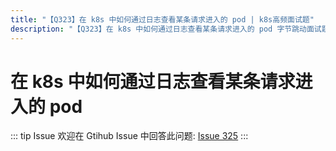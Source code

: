 ```yaml
---
title: "【Q323】在 k8s 中如何通过日志查看某条请求进入的 pod | k8s高频面试题"
description: "【Q323】在 k8s 中如何通过日志查看某条请求进入的 pod 字节跳动面试题、阿里腾讯面试题、美团小米面试题。"
---
```


# 在 k8s 中如何通过日志查看某条请求进入的 pod

::: tip Issue
欢迎在 Gtihub Issue 中回答此问题: [Issue 325](https://github.com/shfshanyue/Daily-Question/issues/325)
:::
